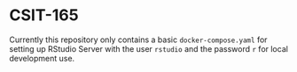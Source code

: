 # CSIT-165

Currently this repository only contains a basic `docker-compose.yaml` for setting up RStudio Server with the user `rstudio` and the password `r` for local development use.
